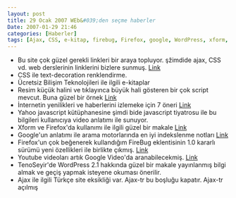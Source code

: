 ```yaml
---
layout: post
title: 29 Ocak 2007 WEb&#039;den seçme haberler
Date: 2007-01-29 21:46
categories: [Haberler]
tags: [Ajax, CSS, e-kitap, firebug, Firefox, google, WordPress, xform, yahoo, youtube]
---
```


-   Bu site çok güzel gerekli linkleri bir araya topluyor. şžimdide
    ajax, CSS vd. web derslerinin linklerini bizlere sunmuş. [Link][]
-   CSS ile text-decoration renklendirme. 
-   Ücretsiz Bilişim Teknolojileri ile ilgili e-kitaplar
-   Resim küçük halini ve tıklayınca büyük hali gösteren bir çok script
    mevcut. Buna güzel bir örnek [Link][3]
-   İnternetin yenilikleri ve haberlerini izlemeke için 7 öneri
    [Link][4]
-   Yahoo javascript kütüphanesine şimdi bide javascript tiyatrosu ile
    bu bilgileri kullanıcıya video anlatımı ile sunuyor.
-   Xform ve Firefox'da kullanımı ile ilgili güzel bir makale [Link][6]
-   Google'un anlatımı ile arama motorlarında en iyi indekslenme notları
    [Link][7]
-   Firefox'un çok beğenerek kullandığım FireBug eklentisinin 1.0
    kararlı sürümü yeni özellikleri ile birlikte çıkmış. [Link][8]
-   Youtube videoları artık Google Video'da aranabilecekmiş. [Link][9]
-   TenoSeyir'de WordPress 2.1 hakkında güzel bir makale yayınlanmış
    bilgi almak ve geçiş yapmak isteyene okuması önerilir.
-   Ajax ile ilgili Türkçe site eksikliği var. Ajax-tr bu boşluğu
    kapatır. Ajax-tr açılmış


  [Link]: http://www.smashingmagazine.com/2007/01/26/tutorials-round-up-ajax-css-javascript-php-mysql-and-more/
    "Link"
  [3]: http://www.dynamicdrive.com/dynamicindex4/thumbnail.htm "Link"
  [4]: http://www.lifehack.org/articles/lifehack/7-ways-to-track-internets-trends-and-popular-news.html
    "Link"
  [6]: http://www-128.ibm.com/developerworks/xml/library/x-xformsfirefox/
    "Link"
  [7]: http://googleblog.blogspot.com/2007/01/controlling-how-search-engines-access.html
    "Link"
  [8]: http://getfirebug.com/ "Link"
  [9]: http://googleblog.blogspot.com/2007/01/look-ahead-at-google-video-and-youtube.html
